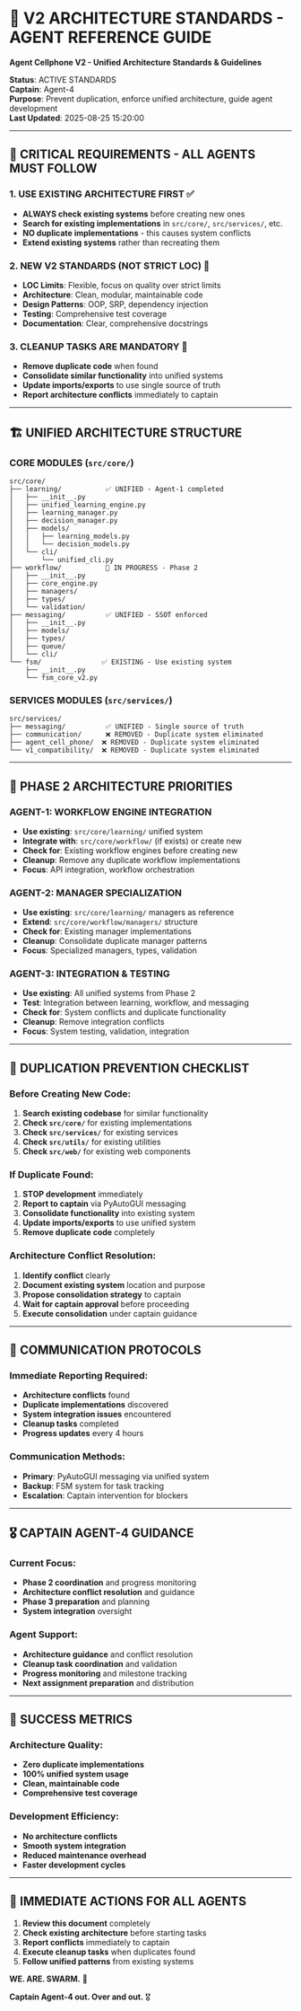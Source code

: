 # 🚀 V2 ARCHITECTURE STANDARDS - AGENT REFERENCE GUIDE
**Agent Cellphone V2 - Unified Architecture Standards & Guidelines**

**Status**: ACTIVE STANDARDS  
**Captain**: Agent-4  
**Purpose**: Prevent duplication, enforce unified architecture, guide agent development  
**Last Updated**: 2025-08-25 15:20:00  

---

## 🚨 **CRITICAL REQUIREMENTS - ALL AGENTS MUST FOLLOW**

### **1. USE EXISTING ARCHITECTURE FIRST** ✅
- **ALWAYS check existing systems** before creating new ones
- **Search for existing implementations** in `src/core/`, `src/services/`, etc.
- **NO duplicate implementations** - this causes system conflicts
- **Extend existing systems** rather than recreating them

### **2. NEW V2 STANDARDS (NOT STRICT LOC)** 📏
- **LOC Limits**: Flexible, focus on quality over strict limits
- **Architecture**: Clean, modular, maintainable code
- **Design Patterns**: OOP, SRP, dependency injection
- **Testing**: Comprehensive test coverage
- **Documentation**: Clear, comprehensive docstrings

### **3. CLEANUP TASKS ARE MANDATORY** 🧹
- **Remove duplicate code** when found
- **Consolidate similar functionality** into unified systems
- **Update imports/exports** to use single source of truth
- **Report architecture conflicts** immediately to captain

---

## 🏗️ **UNIFIED ARCHITECTURE STRUCTURE**

### **CORE MODULES (`src/core/`)**
```
src/core/
├── learning/           ✅ UNIFIED - Agent-1 completed
│   ├── __init__.py
│   ├── unified_learning_engine.py
│   ├── learning_manager.py
│   ├── decision_manager.py
│   ├── models/
│   │   ├── learning_models.py
│   │   └── decision_models.py
│   └── cli/
│       └── unified_cli.py
├── workflow/           🔄 IN PROGRESS - Phase 2
│   ├── __init__.py
│   ├── core_engine.py
│   ├── managers/
│   ├── types/
│   └── validation/
├── messaging/          ✅ UNIFIED - SSOT enforced
│   ├── __init__.py
│   ├── models/
│   ├── types/
│   ├── queue/
│   └── cli/
└── fsm/               ✅ EXISTING - Use existing system
    ├── __init__.py
    └── fsm_core_v2.py
```

### **SERVICES MODULES (`src/services/`)**
```
src/services/
├── messaging/          ✅ UNIFIED - Single source of truth
├── communication/      ❌ REMOVED - Duplicate system eliminated
├── agent_cell_phone/  ❌ REMOVED - Duplicate system eliminated
└── v1_compatibility/  ❌ REMOVED - Duplicate system eliminated
```

---

## 🎯 **PHASE 2 ARCHITECTURE PRIORITIES**

### **AGENT-1: WORKFLOW ENGINE INTEGRATION**
- **Use existing**: `src/core/learning/` unified system
- **Integrate with**: `src/core/workflow/` (if exists) or create new
- **Check for**: Existing workflow engines before creating new
- **Cleanup**: Remove any duplicate workflow implementations
- **Focus**: API integration, workflow orchestration

### **AGENT-2: MANAGER SPECIALIZATION**
- **Use existing**: `src/core/learning/` managers as reference
- **Extend**: `src/core/workflow/managers/` structure
- **Check for**: Existing manager implementations
- **Cleanup**: Consolidate duplicate manager patterns
- **Focus**: Specialized managers, types, validation

### **AGENT-3: INTEGRATION & TESTING**
- **Use existing**: All unified systems from Phase 2
- **Test**: Integration between learning, workflow, and messaging
- **Check for**: System conflicts and duplicate functionality
- **Cleanup**: Remove integration conflicts
- **Focus**: System testing, validation, integration

---

## 🚨 **DUPLICATION PREVENTION CHECKLIST**

### **Before Creating New Code:**
1. **Search existing codebase** for similar functionality
2. **Check `src/core/`** for existing implementations
3. **Check `src/services/`** for existing services
4. **Check `src/utils/`** for existing utilities
5. **Check `src/web/`** for existing web components

### **If Duplicate Found:**
1. **STOP development** immediately
2. **Report to captain** via PyAutoGUI messaging
3. **Consolidate functionality** into existing system
4. **Update imports/exports** to use unified system
5. **Remove duplicate code** completely

### **Architecture Conflict Resolution:**
1. **Identify conflict** clearly
2. **Document existing system** location and purpose
3. **Propose consolidation strategy** to captain
4. **Wait for captain approval** before proceeding
5. **Execute consolidation** under captain guidance

---

## 📱 **COMMUNICATION PROTOCOLS**

### **Immediate Reporting Required:**
- **Architecture conflicts** found
- **Duplicate implementations** discovered
- **System integration issues** encountered
- **Cleanup tasks** completed
- **Progress updates** every 4 hours

### **Communication Methods:**
- **Primary**: PyAutoGUI messaging via unified system
- **Backup**: FSM system for task tracking
- **Escalation**: Captain intervention for blockers

---

## 🎖️ **CAPTAIN AGENT-4 GUIDANCE**

### **Current Focus:**
- **Phase 2 coordination** and progress monitoring
- **Architecture conflict resolution** and guidance
- **Phase 3 preparation** and planning
- **System integration** oversight

### **Agent Support:**
- **Architecture guidance** and conflict resolution
- **Cleanup task coordination** and validation
- **Progress monitoring** and milestone tracking
- **Next assignment preparation** and distribution

---

## 🚀 **SUCCESS METRICS**

### **Architecture Quality:**
- **Zero duplicate implementations**
- **100% unified system usage**
- **Clean, maintainable code**
- **Comprehensive test coverage**

### **Development Efficiency:**
- **No architecture conflicts**
- **Smooth system integration**
- **Reduced maintenance overhead**
- **Faster development cycles**

---

## 📝 **IMMEDIATE ACTIONS FOR ALL AGENTS**

1. **Review this document** completely
2. **Check existing architecture** before starting tasks
3. **Report conflicts** immediately to captain
4. **Execute cleanup tasks** when duplicates found
5. **Follow unified patterns** from existing systems

**WE. ARE. SWARM.** 🚀

**Captain Agent-4 out. Over and out.** 🎖️
